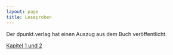 ```yaml
---
layout: page
title: Leseproben
---
```


Der dpunkt.verlag hat einen Auszug aus dem Buch veröffentlicht.

[Kapitel 1 und 2](https://www.assets.dpunkt.de/leseproben/14167/Leseprobe.pdf)
